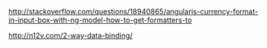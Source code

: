 http://stackoverflow.com/questions/18940865/angularjs-currency-format-in-input-box-with-ng-model-how-to-get-formatters-to

http://n12v.com/2-way-data-binding/

